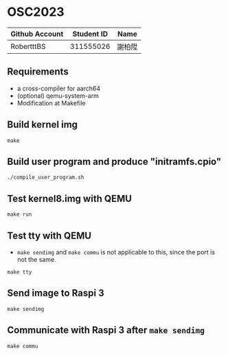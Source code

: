 # OSC2023

| Github Account | Student ID | Name          |
|----------------|------------|---------------|
| RobertttBS     | 311555026  | 謝柏陞         |

## Requirements

* a cross-compiler for aarch64
* (optional) qemu-system-arm
* Modification at Makefile

## Build kernel img

```
make
```

## Build user program and produce "initramfs.cpio"
```
./compile_user_program.sh
```

## Test kernel8.img with QEMU

```
make run
```

## Test tty with QEMU
* `make sendimg` and `make commu` is not applicable to this, since the port is not the same.
```
make tty
```

## Send image to Raspi 3

```
make sendimg
```

## Communicate with Raspi 3 after `make sendimg`

```
make commu
```
